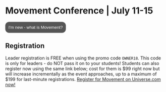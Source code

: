 # Movement Conference | July 11-15
<button id="MyButton" onclick="myFunction()">I'm new - what is Movement?</button>
<div id="MyToggleDiv" style="display: none;">
Movement is our annual summer conference. We are in store for some big changes this year; there's no overnight component, which means you're sleeping in your own bed every night! More details will be forthcoming as the event approaches.
</div>

## Registration
Leader registration is FREE when using the promo code `OWNER18`. This code is only for leaders - do NOT pass it on to your students! Students can also register now using the same link below; cost for them is $99 right now but will increase incrementally as the event approaches, up to a maximum of $199 for last-minute registrations. [ Register for Movement on Universe.com now! ]( https://www.universe.com/events/movement-conference-2018-tickets-knoxville-17QGJL )

<style>
#MyToggleDiv {
	background-color: lightgray;
	border: none;
	border-radius: 12px;
	padding: 10px 10px;
}
#MyButton {
    background-color: #555555;
    border: none;
	border-radius: 12px;
    color: white;
    padding: 10px 10px;
    text-align: center;
    text-decoration: none;
    display: inline-block;
}
</style>

<script>
function myFunction() {
    var x = document.getElementById("MyToggleDiv");
    if (x.style.display === "none") {
        x.style.display = "block";
    } else {
        x.style.display = "none";
    }
}
</script>
